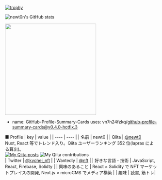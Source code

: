 [![trophy](https://github-profile-trophy.vercel.app/?username=newt0)](https://github.com/newt0/github-profile-trophy)

![newt0n's GitHub stats](https://github-readme-stats.vercel.app/api?username=newt0&show_icons=true&theme=radical)

<img src="https://user-images.githubusercontent.com/56229817/138432305-b6efd874-7920-4a1d-8289-364c44d32786.png" width="300px">

- name: GitHub-Profile-Summary-Cards
  uses: vn7n24fzkq/github-profile-summary-cards@v0.4.0-hotfix.3


■ Profile
| key | value |
| ---- | ---- |
| 名前 | newt0 |
| Qiita | [@newt0](https://qiita.com/newt0)<br>Nuxt, React 等でトレンド入り。Qiita ユーザーランキング 352 位(lapras による算出)。<br>[![My Qiita posts](https://qiita-badge.apiapi.app/s/newt0/posts.svg)](http://qiita.com/newt0) ![My Qiita contributions](https://qiita-badge.apiapi.app/s/newt0/contributions.svg)<br>
| Twitter | [@kyohei_nft](https://twitter.com/kyohei_nft) |
| Wantedly | [@nft](https://www.wantedly.com/id/nft) |
| 好きな言語・技術 | JavaScript, React, Firebase, Solidty |
| 興味のあること | React × Solidity で NFT マーケットプレイスの開発, Next.js × microCMS でメディア構築 |
| 趣味 | 読書, 筋トレ|

